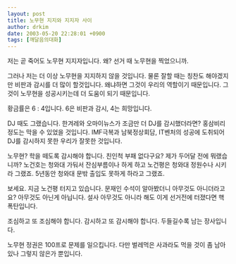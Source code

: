 ```yaml
---
layout: post
title: 노무현 지지와 지지자 사이
author: drkim
date: 2003-05-20 22:28:01 +0900
tags: [깨달음의대화]
---
```

저는 곧 죽어도 노무현 지지자입니다. 왜? 선거 때 노무현을 찍었으니까.
  

  
그러나 저는 더 이상 노무현을 지지하지 않을 것입니다. 물론 잘할 때는 칭찬도 해야겠지만 비판과 감시를 더 많이 할것입니다. 왜냐하면 그것이 우리의 역할이기 때문입니다. 그것이 노무현을 성공시키는데 더 도움이 되기 때문입니다.
  

  
황금률은 6 : 4입니다. 6은 비판과 감시, 4는 희망입니다.
  

  
DJ 때도 그랬습니다. 한겨레와 오마이뉴스가 조금만 더 DJ를 감시했더라면? 홍삼비리 정도는 막을 수 있었을 것입니다. IMF극복과 남북정상회담, IT벤처의 성공에 도취되어 DJ를 감시하지 못한 우리가 잘못한 것입니다.
  

  
노무현? 학을 떼도록 감시해야 합니다. 친인척 부패 없다구요? 제가 두어달 전에 뭐랬습니까? 노건호는 청와대 가둬서 잔심부름이나 하게 하고 노건평은 청와대 정원수나 시키라 그랬죠. 5년동안 청와대 문밖 출입도 못하게 하라고 그랬죠.
  

  
보세요. 지금 노건평 터지고 있습니다. 문재인 수석이 알아봤더니 아무것도 아니더라고요? 아무것도 아닌게 아닙니다. 설사 아무것도 아니라 해도 이게 선거전에 터졌다면 핵폭탄입니다.
  

  
조심하고 또 조심해야 합니다. 감시하고 또 감시해야 합니다. 두들길수록 남는 장사입니다.
  

  
노무현 정권은 100프로 문제를 일으킵니다. 다만 벌레먹은 사과라도 먹을 것이 좀 남아있나 그렇지 않은가 뿐입니다.